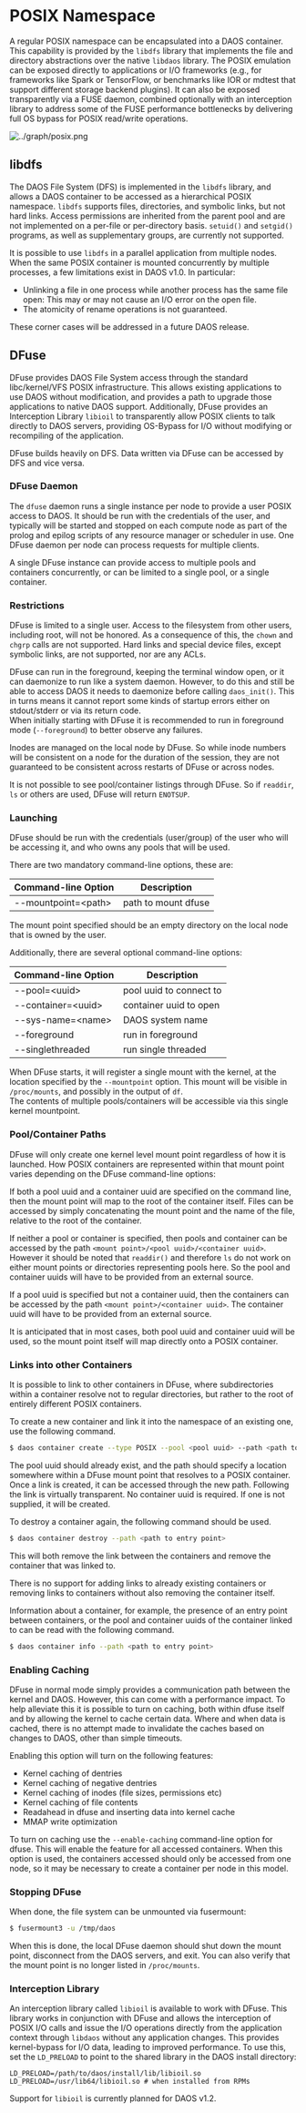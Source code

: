 # POSIX Namespace

A regular POSIX namespace can be encapsulated into a DAOS container.  This
capability is provided by the `libdfs` library that implements the file and
directory abstractions over the native `libdaos` library. The POSIX emulation can
be exposed directly to applications or I/O frameworks (e.g., for
frameworks like Spark or TensorFlow, or benchmarks like IOR or mdtest that support
different storage backend plugins). 
It can also be exposed transparently via a FUSE daemon, combined
optionally with an interception library to address some of the FUSE performance
bottlenecks by delivering full OS bypass for POSIX read/write operations.

![../graph/posix.png](../graph/posix.png "POSIX I/O Support")

## libdfs

The DAOS File System (DFS) is implemented in the `libdfs` library, 
and allows a DAOS container to be accessed as a hierarchical POSIX namespace.
`libdfs` supports files, directories, and symbolic links, but not hard links. 
Access permissions are inherited from
the parent pool and are not implemented on a per-file or per-directory basis.
`setuid()` and `setgid()` programs, as well as supplementary groups, 
are currently not supported.

It is possible to use `libdfs` in a parallel application from multiple nodes.
When the same POSIX container is mounted concurrently by multiple
processes, a few limitations exist in DAOS v1.0. In particular:

* Unlinking a file in one process while another process has the same file
  open: This may or may not cause an I/O error on the open file.
* The atomicity of rename operations is not guaranteed.

These corner cases will be addressed in a future DAOS release. 

## DFuse

DFuse provides DAOS File System access through the standard libc/kernel/VFS
POSIX infrastructure.  This allows existing applications to use DAOS without
modification, and provides a path to upgrade those applications to native DAOS
support.  Additionally, DFuse provides an Interception Library `libioil` to transparently
allow POSIX clients to talk directly to DAOS servers, providing OS-Bypass for
I/O without modifying or recompiling of the application.

DFuse builds heavily on DFS. Data written via DFuse can be accessed by DFS and
vice versa.

### DFuse Daemon

The `dfuse` daemon runs a single instance per node to provide a user POSIX access
to DAOS. It should be run with the credentials of the user, and typically will
be started and stopped on each compute node as part of the prolog and epilog
scripts of any resource manager or scheduler in use.  One DFuse daemon per node
can process requests for multiple clients.

A single DFuse instance can provide access to multiple pools and containers
concurrently, or can be limited to a single pool, or a single container.

### Restrictions

DFuse is limited to a single user. Access to the filesystem from other users,
including root, will not be honored. As a consequence of this, the `chown`
and `chgrp` calls are not supported.  Hard links and special device files, except
symbolic links, are not supported, nor are any ACLs.

DFuse can run in the foreground, keeping the terminal window open, or it can
daemonize to run like a system daemon. 
However, to do this and still be
able to access DAOS it needs to daemonize before calling `daos_init()`. 
This in turns means it cannot report some kinds of startup errors either on
stdout/stderr or via its return code.  
When initially starting with DFuse it is recommended to run in foreground mode 
(`--foreground`) to better observe any failures.

Inodes are managed on the local node by DFuse. So while inode numbers
will be consistent on a node for the duration of the session, they are not
guaranteed to be consistent across restarts of DFuse or across nodes.

It is not possible to see pool/container listings through DFuse. 
So if `readdir`, `ls` or others are used, DFuse will return `ENOTSUP`.

### Launching

DFuse should be run with the credentials (user/group) of the user who will
be accessing it, and who owns any pools that will be used.

There are two mandatory command-line options, these are:

| **Command-line Option**  | **Description**     |
| ------------------------ | ------------------- |
| --mountpoint=<path\>     | path to mount dfuse |

The mount point specified should be an empty directory on the local node that
is owned by the user.

Additionally, there are several optional command-line options:

| **Command-line Option** | **Description**         |
| ----------------------- | ----------------------- |
| --pool=<uuid\>          | pool uuid to connect to |
| --container=<uuid\>     | container uuid to open  |
| --sys-name=<name\>      | DAOS system name        |
| --foreground            | run in foreground       |
| --singlethreaded        | run single threaded     |

When DFuse starts, it will register a single mount with the kernel, at the
location specified by the `--mountpoint` option. This mount will be
visible in `/proc/mounts`, and possibly in the output of `df`.  
The contents of multiple pools/containers will be accessible via this 
single kernel mountpoint.

### Pool/Container Paths

DFuse will only create one kernel level mount point regardless of how it is
launched. How POSIX containers are represented within that mount point varies 
depending on the DFuse command-line options:

If both a pool uuid and a container uuid are specified on the command line, then 
the mount point will map to the root of the container itself. Files can be
accessed by simply concatenating the mount point and the name of the file,
relative to the root of the container.

If neither a pool or container is specified, then pools and container can be
accessed by the path `<mount point>/<pool uuid>/<container uuid>`. However it
should be noted that `readdir()` and therefore `ls` do not work on either mount
points or directories representing pools here. So the pool and container uuids
will have to be provided from an external source.

If a pool uuid is specified but not a container uuid, then the containers can be
accessed by the path `<mount point>/<container uuid>`. The container uuid
will have to be provided from an external source.

It is anticipated that in most cases, both pool uuid and container uuid will be
used, so the mount point itself will map directly onto a POSIX container.

### Links into other Containers

It is possible to link to other containers in DFuse, where subdirectories
within a container resolve not to regular directories, but rather to
the root of entirely different POSIX containers.

To create a new container and link it into the namespace of an existing one,
use the following command.

```bash
$ daos container create --type POSIX --pool <pool uuid> --path <path to entry point>
```

The pool uuid should already exist, and the path should specify a location
somewhere within a DFuse mount point that resolves to a POSIX container.
Once a link is created, it can be accessed through the new path. Following
the link is virtually transparent.  No container uuid is required. If one is
not supplied, it will be created.

To destroy a container again, the following command should be used.

```bash
$ daos container destroy --path <path to entry point>
```

This will both remove the link between the containers and remove the container
that was linked to.

There is no support for adding links to already existing containers or removing
links to containers without also removing the container itself.

Information about a container, for example, the presence of an entry point between
containers, or the pool and container uuids of the container linked to can be
read with the following command.
```bash
$ daos container info --path <path to entry point>
```

### Enabling Caching

DFuse in normal mode simply provides a communication path between the kernel and
DAOS. However, this can come with a performance impact. To help alleviate this
it is possible to turn on caching, both within dfuse itself and by allowing the
kernel to cache certain data.  Where and when data is cached, there is no attempt
made to invalidate the caches based on changes to DAOS, other than simple timeouts.

Enabling this option will turn on the following features:

* Kernel caching of dentries
* Kernel caching of negative dentries
* Kernel caching of inodes (file sizes, permissions etc)
* Kernel caching of file contents
* Readahead in dfuse and inserting data into kernel cache
* MMAP write optimization

To turn on caching use the `--enable-caching` command-line option for dfuse. This
will enable the feature for all accessed containers.  When this option is used,
the containers accessed should only be accessed from one node, so it may
be necessary to create a container per node in this model.

### Stopping DFuse

When done, the file system can be unmounted via fusermount:

```bash
$ fusermount3 -u /tmp/daos
```

When this is done, the local DFuse daemon should shut down the mount point,
disconnect from the DAOS servers, and exit.  You can also verify that the
mount point is no longer listed in `/proc/mounts`.

### Interception Library

An interception library called `libioil` is available to work with DFuse. This
library works in conjunction with DFuse and allows the interception of POSIX I/O
calls and issue the I/O operations directly from the application context through
`libdaos` without any application changes.  This provides kernel-bypass for I/O data,
leading to improved performance.
To use this, set the `LD_PRELOAD` to point to the shared library in the DAOS install
directory:

```
LD_PRELOAD=/path/to/daos/install/lib/libioil.so
LD_PRELOAD=/usr/lib64/libioil.so # when installed from RPMs
```

Support for `libioil` is currently planned for DAOS v1.2.
